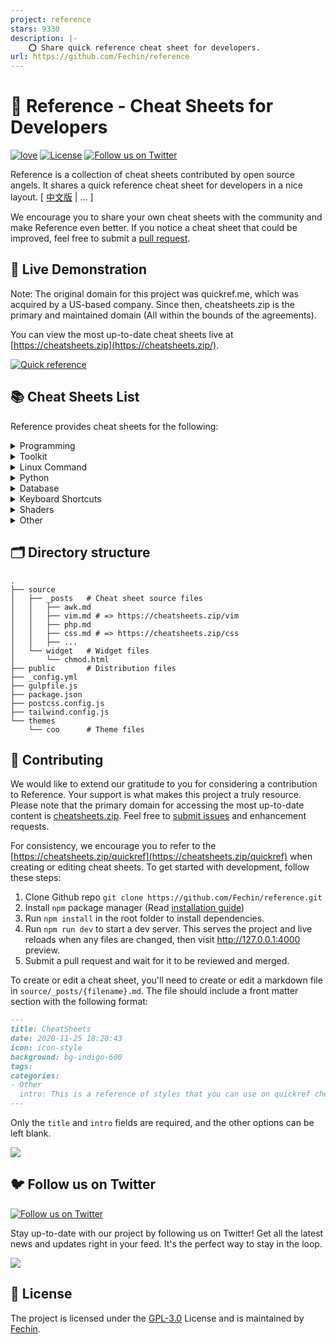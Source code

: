 ```yaml
---
project: reference
stars: 9330
description: |-
    ⭕ Share quick reference cheat sheet for developers.
url: https://github.com/Fechin/reference
---
```


# 📖 Reference - Cheat Sheets for Developers

[![love](https://badgen.net/badge/make%20with/love/pink)](#)
[![License](https://badgen.net/badge/license/GPL-3.0/blue)](https://github.com/Fechin/reference/blob/main/LICENSE)
[![Follow us on Twitter](https://img.shields.io/twitter/follow/FechinLi?style=social)](https://twitter.com/FechinLi)

Reference is a collection of cheat sheets contributed by open source angels. It shares a quick reference cheat sheet for
developers in a nice layout. \[ [中文版](https://github.com/jaywcjlove/reference) | ... \]

We encourage you to share your own cheat sheets with the community and make Reference even better. If you notice a cheat
sheet that could be improved, feel free to submit a [pull request](#-contributing).

## 👀 Live Demonstration

Note: The original domain for this project was quickref.me, which was acquired by a US-based company. Since then,
cheatsheets.zip is the primary and maintained domain (All within the bounds of the agreements).

You can view the most up-to-date cheat sheets live at [https://cheatsheets.zip](https://cheatsheets.zip/).

[![Quick reference](https://cheatsheets.zip/assets/image/preview.png?9nd3)](https://cheatsheets.zip)

## 📚 Cheat Sheets List

Reference provides cheat sheets for the following:

<details>
<summary>Programming</summary>

- [Bash](https://cheatsheets.zip/bash.html): This is a quick reference cheat sheet to getting started with Linux bash
  shell scripting.
- [C](https://cheatsheets.zip/c.html): C quick reference cheat sheet that provides basic syntax and methods.
- [C++](https://cheatsheets.zip/cpp.html): C++ quick reference cheat sheet that provides basic syntax and methods.
- [C#](https://cheatsheets.zip/cs.html): C# quick reference cheat sheet that provides basic syntax and methods.
- [CSS 3](https://cheatsheets.zip/css.html): This is a quick reference cheat sheet for CSS goodness, listing selector
  syntax, properties, units and other useful bits of information.
- [Dart](https://cheatsheets.zip/dart.html): A Dart cheat sheet with the most important concepts, functions, methods,
  and more. A complete quick reference for beginners.
- [Docker](https://cheatsheets.zip/docker.html): This is a quick reference cheat sheet for
  [Docker](https://docs.docker.com/get-started/). And you can find the most common Docker commands here.
- [ES6](https://cheatsheets.zip/es6.html): A quick reference cheat sheet of what’s new in JavaScript for ES2015, ES2016,
  ES2017, ES2018 and beyond
- [Go](https://cheatsheets.zip/go.html): This cheat sheet provided basic syntax and methods to help you using
  [Go](https://go.dev/).
- [GraphQL](https://cheatsheets.zip/graphql.html): This quick reference cheat sheet provides a brief overview of
  GraphQL.
- [Hook](https://cheatsheets.zip/hook.html): The [Hook](https://github.com/hook-lang/hook/) cheat sheet is a one-page
  reference sheet for the Hook programming language.
- [HTML](https://cheatsheets.zip/html.html): This HTML quick reference cheat sheet lists the common HTML and HTML5 tags
  in readable layout.
- [INI](https://cheatsheets.zip/ini.html): This is a quick reference cheat sheet for understanding and writing
  INI-format configuration files.
- [Java](https://cheatsheets.zip/java.html): This cheat sheet is a crash course for Java beginners and help review the
  basic syntax of the Java language.
- [JavaScript](https://cheatsheets.zip/javascript.html): A JavaScript cheat sheet with the most important concepts,
  functions, methods, and more. A complete quick reference for beginners.
- [jQuery](https://cheatsheets.zip/jquery.html): This [jQuery](https://jquery.com/) cheat sheet is a great reference for
  both beginners and experienced developers.
- [Kubernetes](https://cheatsheets.zip/kubernetes.html): This page contains a list of commonly used kubectl commands and
  flags.
- [LaTeX](https://cheatsheets.zip/latex.html): This cheat sheet summarizes a reference list of
  [LaTeX](https://www.latex-project.org/) commonly used display math notation and some application examples of
  [KaTeX](https://katex.org/).
- [Laravel](https://cheatsheets.zip/laravel.html): [Laravel](https://laravel.com/docs/8.x/) is an expressive and
  progressive web application framework for PHP. This cheat sheet provides a reference for common commands and features
  for Laravel 8.
- [MATLAB](https://cheatsheets.zip/matlab.html): This quick reference cheat sheet provides an example introduction to
  using the [MATLAB](https://mathworks.cn/) scientific computing language to get started quickly
- [Markdown](https://cheatsheets.zip/markdown.html): This is a quick reference cheat sheet to the Markdown syntax.
- [PHP](https://cheatsheets.zip/php.html): This [PHP](https://www.php.net/manual/en/) cheat sheet provides a reference
  for quickly looking up the correct syntax for the code you use most frequently.
- [Python](https://cheatsheets.zip/python.html): The [Python](https://www.python.org/) cheat sheet is a one-page
  reference sheet for the Python 3 programming language.
- [Rust](https://cheatsheets.zip/rust.html): The Rust quick reference cheat sheet that aims at providing help on writing
  basic syntax and methods.
- [Sass](https://cheatsheets.zip/sass.html): This is a quick reference cheat sheet that lists the most useful features
  of [SASS](https://sass-lang.com).
- [TOML](https://cheatsheets.zip/toml.html): This is a quick reference cheat sheet to the TOML format configuration file
  syntax.
- [VHDL](https://cheatsheets.zip/vhdl.html): VHDL (VHSIC Hardware Description Language) cheat sheet - A comprehensive reference for digital hardware design and simulation.
- [YAML](https://cheatsheets.zip/yaml.html): This is a quick reference cheat sheet for understanding and writing YAML
  format configuration files.

</details>

<details>
<summary>Toolkit</summary>

- [ChatGPT](https://cheatsheets.zip/chatgpt.html): This cheat sheet lists out prompts and tips from all over the world
  on how to use ChatGPT effectively
- [VSCode](https://cheatsheets.zip/vscode.html): This VSCode (Visual Studio Code) quick reference cheat sheet shows its
  keyboard shortcuts and commands.
- [Mitmproxy](https://cheatsheets.zip/mitmproxy.html): [Mitmproxy](https://mitmproxy.org/) is a free and open source
  interactive HTTPS proxy. This is a quick reference cheat sheet to the Mitmproxy.
- [XPath](https://cheatsheets.zip/xpath.html): This is an [XPath](https://en.wikipedia.org/wiki/XPath) selectors cheat
  sheet, which lists commonly used XPath positioning methods and CSS selectors
- [Emacs](https://cheatsheets.zip/emacs.html): [Emacs](https://www.gnu.org/software/emacs) is the extensible,
  customizable, self-documenting real time display text editor. This reference was made for Emacs 27.
- [Emmet](https://cheatsheets.zip/emmet.html): [Emmet](https://emmet.io/) is a web-developer’s toolkit for boosting HTML
  & CSS code writing, which allows you to write large HTML code blocks at speed of light using well-known CSS selectors.
- [RegEX](https://cheatsheets.zip/regex.html): A quick reference for regular expressions (regex), including symbols,
  ranges, grouping, assertions and some sample patterns to get you started.
- [Vim](https://cheatsheets.zip/vim.html): A useful collection of [Vim](http://www.vim.org/) 8.2 quick reference cheat
  sheets to help you learn vim editor faster.

</details>

<details>
<summary>Linux Command</summary>

- [Curl](https://cheatsheets.zip/curl.html): This [Curl](https://github.com/curl/curl) cheat sheet contains commands and
  examples of some common Curl tricks.
- [PM2](https://cheatsheets.zip/pm2.html): [PM2] is a daemon process manager that will help you manage and keep your
  application online. Getting started with PM2 is straightforward, it is offered as a simple and intuitive CLI.
- [Chmod](https://cheatsheets.zip/chmod.html): This quick reference cheat sheet provides a brief overview of file
  permissions, and the operation of the chmod command
- [Tmux](https://cheatsheets.zip/tmux.html): The tmux cheat sheet quick reference of most commonly used shortcuts and
  commands
- [Lsof](https://cheatsheets.zip/lsof.html): This quick reference cheat sheet provides various for using lsof command.
- [SSH](https://cheatsheets.zip/ssh.html): This quick reference cheat sheet provides various for using SSH.
- [Netstat](https://cheatsheets.zip/netstat.html): This quick reference cheat sheet provides various for using netstat
  command.
- [Screen](https://cheatsheets.zip/screen.html): This is a quick reference guide cheat sheet for the screen command.
- [Awk](https://cheatsheets.zip/awk.html): This is a one page quick reference cheat sheet to the
  [GNU awk](https://www.gnu.org/software/gawk/manual/gawk.html), which covers commonly used awk expressions and
  commands.
- [Find](https://cheatsheets.zip/find.html): This is a quick reference list of cheat sheet for Linux find command,
  contains common options and examples.
- [Sed](https://cheatsheets.zip/sed.html): [Sed](https://www.gnu.org/software/sed/manual/sed.html) is a stream editor,
  this sed cheat sheet contains sed commands and some common sed tricks.
- [Cron](https://cheatsheets.zip/cron.html): [Cron](https://en.wikipedia.org/wiki/Cron) is most suitable for scheduling
  repetitive tasks. Scheduling one-time tasks can be accomplished using the associated at utility.
- [Git](https://cheatsheets.zip/git.html): This cheat sheet summarizes commonly used Git command line instructions for
  quick reference.
- [Grep](https://cheatsheets.zip/grep.html): This cheat sheet is intended to be a quick reminder for the main concepts
  involved in using the command line program grep and assumes you already understand its usage.
- [Netcat](https://cheatsheets.zip/nc.html): This cheat sheet provides various for using netcat on both Linux and Unix.
- [Taskset](https://cheatsheets.zip/taskset): This quick reference cheat sheet for tasket command.
- [GnuPG](https://cheatsheets.zip/gnupg): A cheatsheet for GnuPG, the encryption and signing software.
</details>

<details>
<summary>Python</summary>

- [NumPy](https://cheatsheets.zip/numpy.html): [NumPy](https://numpy.org/) is the fundamental package for scientific
  computing with Python. This cheat sheet is a quick reference for NumPy beginners.
- [Pandas](https://cheatsheets.zip/pandas.html): [Pandas](https://pandas.pydata.org/) is a powerful data analysis and
  manipulation library for Python. This quick reference cheat sheet provides an overview of essential Pandas functions,
  methods, and DataFrame operations.

</details>

<details>
<summary>Database</summary>

- [MySQL](https://cheatsheets.zip/mysql.html): The SQL cheat sheet provides you with the most commonly used SQL
  statements for your reference.
- [Neo4j](https://cheatsheets.zip/neo4j.html): A Neo4j cheat sheet with getting started resources and information on how
  to query the database with Cypher.
- [PostgreSQL](https://cheatsheets.zip/postgres.html): The [PostgreSQL](https://www.postgresql.org/docs/current/) cheat
  sheet provides you with the common PostgreSQL commands and statements.
- [Redis](https://cheatsheets.zip/redis.html): This is a [Redis](https://redis.io/) quick reference cheat sheet that
  lists examples of redis commands

</details>

<details>
<summary>Keyboard Shortcuts</summary>

- [Adobe Photoshop](https://cheatsheets.zip/adobe-photoshop.html): A visual cheat-sheet for the 283 keyboard shortcuts
  found in Adobe Photoshop
- [Apex Legends](https://cheatsheets.zip/apex-legends.html): A visual cheat-sheet for the 27 default keyboard shortcuts
  found in Apex Legends
- [Figma](https://cheatsheets.zip/figma.html): A visual cheat-sheet for the 119 keyboard shortcuts found in Figma
- [Microsoft Teams](https://cheatsheets.zip/microsoft-teams.html): A visual cheat-sheet for the 38 keyboard shortcuts
  found in Microsoft Teams
- [TablePlus](https://cheatsheets.zip/table-plus.html): A visual cheat-sheet for the 34 keyboard shortcuts found in
  TablePlus
- [Bear](https://cheatsheets.zip/bear-notes.html): A visual cheat-sheet for the 66 keyboard shortcuts found in Bear.
  This application is MacOS-only.
- [Feedly](https://cheatsheets.zip/feedly.html): A visual cheat-sheet for the 25 keyboard shortcuts found on the Feedly
  app
- [FileZilla](https://cheatsheets.zip/filezilla.html): A visual cheat-sheet for the 30 keyboard shortcuts found on the
  FileZilla program
- [Reddit](https://cheatsheets.zip/reddit.html): A visual cheat-sheet for the 17 keyboard shortcuts found on Reddit.com
- [Slack](https://cheatsheets.zip/slack.html): A visual cheat-sheet for the 62 keyboard shortcuts found in Slack
- [SoundCloud](https://cheatsheets.zip/soundcloud.html): A visual cheat-sheet for the 22 keyboard shortcuts found on
  SoundCloud
- [Twitter](https://cheatsheets.zip/twitter.html): A visual cheat-sheet for the 26 keyboard shortcuts found on Twitter
- [Android Studio](https://cheatsheets.zip/android-studio.html): A visual cheat-sheet for the 130 keyboard shortcuts
  found in the Android Studio software
- [Github](https://cheatsheets.zip/github.html): A visual cheat-sheet for the 80 keyboard shortcuts found on Github.com
- [Shopify](https://cheatsheets.zip/shopify.html): A visual cheat-sheet for the 50 keyboard shortcuts found on the
  Shopify website
- [Zoom](https://cheatsheets.zip/zoom.html): A visual cheat-sheet for the 32 keyboard shortcuts found in Zoom. These
  shortcuts are for MacOS, for Windows visit /zoom-windows.
- [Adobe XD](https://cheatsheets.zip/adobe-xd.html): A visual cheat-sheet for the 97 keyboard shortcuts found in Adobe
  XD
- [Firefox](https://cheatsheets.zip/firefox.html): A visual cheat-sheet for the 116 keyboard shortcuts found in Firefox
- [PhpStorm](https://cheatsheets.zip/phpstorm.html): A visual cheat-sheet for the 96 keyboard shortcuts found in
  JetBrains PhpStorm
- [Postman](https://cheatsheets.zip/postman.html): A visual cheat-sheet for the 23 keyboard shortcuts found in Postman
- [Webflow](https://cheatsheets.zip/webflow.html): A visual cheat-sheet for the 41 keyboard shortcuts found in Webflow
- [Adobe Lightroom CC](https://cheatsheets.zip/adobe-lightroom.html): A visual cheat-sheet for the 251 keyboard
  shortcuts found in Adobe Lightroom CC
- [1Password](https://cheatsheets.zip/1password.html): A cheat sheet for 1password's keyboard shortcuts in Mac, Windows,
  iOS, Linux.
- [Affinity Designer](https://cheatsheets.zip/affinity-designer.html): A visual cheat-sheet for the 108 keyboard
  shortcuts found in Affinity Designer
- [Pocket](https://cheatsheets.zip/pocket.html): A visual cheat-sheet for the 36 keyboard shortcuts found on Pocket for
  Web
- [Trello](https://cheatsheets.zip/trello.html): A visual cheat-sheet for the 29 keyboard shortcuts found on Trello
- [Audacity](https://cheatsheets.zip/audacity.html): A visual cheat-sheet for the 135 default keyboard shortcuts found
  in Audacity
- [Framer X](https://cheatsheets.zip/framer-x.html): A visual cheat-sheet for the 45 keyboard shortcuts found in Framer
  X. This application is MacOS-only.
- [Google Drive](https://cheatsheets.zip/google-drive.html): A visual cheat-sheet for the 54 keyboard shortcuts found in
  Google Drive on the web
- [PuTTy](https://cheatsheets.zip/putty.html): A visual cheat-sheet for the 32 keyboard shortcuts found on the PuTTy app
- [Sequel Pro](https://cheatsheets.zip/sequel-pro.html): A visual cheat-sheet for the 71 keyboard shortcuts found in
  Sequel Pro. This application is MacOS-only.
- [Apple Music](https://cheatsheets.zip/apple-music.html): A visual cheat-sheet for the 62 keyboard shortcuts found in
  the Apple Music app. This application is MacOS-only.
- [Blender](https://cheatsheets.zip/blender.html): A visual cheat-sheet for the 187 keyboard shortcuts found in Blender
- [Obsidian](https://cheatsheets.zip/obsidian.html): A visual cheat-sheet for the 17 keyboard shortcuts found in the
  Obsidian knowledge base app.
- [Telegram Desktop](https://cheatsheets.zip/telegram.html): A visual cheat-sheet for the 37 keyboard shortcuts found on
  the Telegram Desktop app
- [YouTube](https://cheatsheets.zip/youtube.html): A visual cheat-sheet for the 18 keyboard shortcuts found on
  YouTube.com
- [Airtable](https://cheatsheets.zip/airtable.html): A visual cheat-sheet for the 36 keyboard shortcuts found in
  Airtable
- [Bitbucket](https://cheatsheets.zip/bitbucket.html): A visual cheat-sheet for the 35 keyboard shortcuts found on
  Bitbucket
- [Fortnite](https://cheatsheets.zip/fortnite.html): A visual cheat-sheet for the 26 default keyboard shortcuts found in
  Fortnite
- [Gmail](https://cheatsheets.zip/gmail.html): A visual cheat-sheet for the 90 keyboard shortcuts found on Gmail
- [Sketch](https://cheatsheets.zip/sketch.html): A visual cheat-sheet for the 149 keyboard shortcuts found in Sketch.
  This application is MacOS-only.
- [Spotify](https://cheatsheets.zip/spotify.html): A visual cheat-sheet for the 23 keyboard shortcuts found in Spotify
- [Brave Browser](https://cheatsheets.zip/brave.html): A visual cheat-sheet for the 64 keyboard shortcuts found in the
  Brave browser
- [KanbanMail](https://cheatsheets.zip/kanbanmail.html): A visual cheat-sheet for the 29 keyboard shortcuts found in
  KanbanMail
- [Microsoft Outlook](https://cheatsheets.zip/outlook.html): A visual cheat-sheet for the 210 keyboard shortcuts found
  in Microsoft Outlook
- [Principle](https://cheatsheets.zip/principle.html): A visual cheat-sheet for the 30 keyboard shortcuts found in
  Principle. This application is MacOS-only.
- [Skype](https://cheatsheets.zip/skype.html): A visual cheat-sheet for the 31 keyboard shortcuts found in Skype
- [Arduino IDE](https://cheatsheets.zip/arduino.html): A visual cheat-sheet for the 12 keyboard shortcuts found in the
  Arduino IDE
- [Asana](https://cheatsheets.zip/asana.html): A visual cheat-sheet for the 40 keyboard shortcuts found in Asana
- [Code Editor for iOS](https://cheatsheets.zip/code-editor-ios.html): A visual cheat-sheet for the 43 keyboard
  shortcuts found in the Code Editor for iOS app. This application is MacOS-only.
- [Jira](https://cheatsheets.zip/jira.html): A visual cheat-sheet for the 44 keyboard shortcuts found in Jira
- [Quip.com](https://cheatsheets.zip/quip.html): A visual cheat-sheet for the 52 keyboard shortcuts found in Quip
- [WordPress](https://cheatsheets.zip/wordpress.html): A visual cheat-sheet for the 34 keyboard shortcuts found in the
  WordPress visual editor
- [Chrome Developer Tools](https://cheatsheets.zip/chrome-devtools.html): A visual cheat-sheet for the 56 keyboard
  shortcuts found in Chrome's Developer Tools
- [GIMP](https://cheatsheets.zip/gimp.html): A visual cheat-sheet for the 97 keyboard shortcuts found in GIMP
- [Google Chrome](https://cheatsheets.zip/google-chrome.html): A visual cheat-sheet for the 65 keyboard shortcuts found
  in Google Chrome
- [Todoist](https://cheatsheets.zip/todoist.html): A visual cheat-sheet for the 37 keyboard shortcuts found in Todoist
- [TickTick](https://cheatsheets.zip/ticktick.html): A visual cheat-sheet for the 25 keyboard shortcuts found in the
  TickTick desktop app
- [VLC Player](https://cheatsheets.zip/vlc.html): A visual cheat-sheet for the 82 keyboard shortcuts found in VLC Player
- [Missive](https://cheatsheets.zip/missive.html): A visual cheat-sheet for the 83 keyboard shortcuts found in Missive
- [Origami Studio](https://cheatsheets.zip/origami.html): A visual cheat-sheet for the 71 keyboard shortcuts found in
  Origami Studio. This application is MacOS-only.
- [Sublime Text](https://cheatsheets.zip/sublime-text.html): A visual cheat-sheet for the 49 keyboard shortcuts found in
  Sublime Text
- [Transmit](https://cheatsheets.zip/transmit.html): A visual cheat-sheet for the 62 keyboard shortcuts found in
  Transmit. This application is MacOS-only.
- [Affinity Photo](https://cheatsheets.zip/affinity-photo.html): A visual cheat-sheet for the 177 keyboard shortcuts
  found in Affinity Photo
- [Monday.com](https://cheatsheets.zip/monday.html): A visual cheat-sheet for the 24 keyboard shortcuts found on
  Monday.com
- [Proto.io](https://cheatsheets.zip/proto-io.html): A visual cheat-sheet for the 48 keyboard shortcuts found in
  Proto.io
- [Superhuman](https://cheatsheets.zip/superhuman.html): A visual cheat-sheet for the 105 keyboard shortcuts found in
  Superhuman. This application is MacOS-only.
- [Vivaldi Browser](https://cheatsheets.zip/vivaldi.html): A visual cheat-sheet for the 69 default keyboard shortcuts
  found in the Vivaldi browser
- [Finder](https://cheatsheets.zip/finder.html): A visual cheat-sheet for the 55 keyboard shortcuts found in Finder.
  This application is part of MacOS.
- [GitLab](https://cheatsheets.zip/gitlab.html): A visual cheat-sheet for the 58 keyboard shortcuts found in GitLab
- [Guitar Pro](https://cheatsheets.zip/guitar-pro.html): A visual cheat-sheet for the 129 keyboard shortcuts found in
  Guitar Pro
- [Roam Research](https://cheatsheets.zip/roam.html): A visual cheat-sheet for the 45 keyboard shortcuts found on Roam
  Research
- [SketchUp Pro](https://cheatsheets.zip/sketchup.html): A visual cheat-sheet for the 135 default keyboard shortcuts
  found in SketchUp Pro
- [Unity 3D](https://cheatsheets.zip/unity-3d.html): A visual cheat-sheet for the 50 keyboard shortcuts found in Unity
  3D
- [IntelliJ IDEA](https://cheatsheets.zip/idea.html): IntelliJ IDEA is a very good Java IDE, most of its commands have
  shortcuts to keep your hands from leaving the keyboard
- [WebStorm](https://cheatsheets.zip/webstorm.html): This quick reference cheat sheet lists the default keyboard
  shortcuts for WebStorm running on Windows/Linux or Mac

</details>

<details>
<summary>Shaders</summary>

- [Unity Shader Graph](https://cheatsheets.zip/unity-shader-graph.html): This is a visual cheat-sheet for the Unity
  Shader Graph. This tool is used to create custom shaders material in Unity, a popular game engine.

</details>

<details>
<summary>Other</summary>

- [ASCII Code](https://cheatsheets.zip/ascii-code.html): This cheat sheet is a complete list of ASCII Code Table with
  their numbers and names.
- [Aspect Ratio](https://cheatsheets.zip/aspect-ratio.html): This cheat sheet lists some common aspect ratios and their
  pixel resolutions. Always confirm your final delivery ratio when shooting.
- [CheatSheets](https://cheatsheets.zip/quickref.html): This is the magic syntax variant manual that you can use on
  CheatSheets.zip, It’s a good practice for contributors.
- [Emoji](https://cheatsheets.zip/emoji.html): Some of the emoji codes are not super easy to remember, so here is a
  little cheat sheet.
- [Google Search](https://cheatsheets.zip/google-search.html): This quick reference cheat sheet lists of Google advanced
  search operators.
- [HTML Characters Entities](https://cheatsheets.zip/html-char.html): This cheat sheet is a complete list of HTML
  entities with their numbers and names. Also included is a full list of ASCII characters that can be represented in
  HTML.
- [ISO 639-1 Language Code](https://cheatsheets.zip/iso-639-1.html): This is a list of the ISO language codes that
  conform to the ISO 639-1 standard, it provide reference for multi-language website.
- [HTTP Status Code](https://cheatsheets.zip/http-status-code.html): The http status codes cheat sheet. A quick
  reference to every HTTP status code.
- [MIME types](https://cheatsheets.zip/mime.html): This cheat sheet lists some common MIME types for the Web. You can
  look in the [IANA/MIME Media Types registry](http://www.iana.org/assignments/media-types/index.html) which contains
  all registered MIME types.
- [Resolutions](https://cheatsheets.zip/resolutions.html): This cheat sheet lists screen sizes, viewport size and CSS
  media queries for popular Phones, Tablets, Laptops and Watches

</details>

## 🗂️ Directory structure

```
.
├── source
│   ├── _posts   # Cheat sheet source files
│   │   ├── awk.md
│   │   ├── vim.md # => https://cheatsheets.zip/vim
│   │   ├── php.md
│   │   ├── css.md # => https://cheatsheets.zip/css
│   │   ├── ...
│   └── widget   # Widget files
│       └── chmod.html
├── public       # Distribution files
├── _config.yml
├── gulpfile.js
├── package.json
├── postcss.config.js
├── tailwind.config.js
└── themes
    └── coo      # Theme files
```

## 🤝 Contributing

We would like to extend our gratitude to you for considering a contribution to Reference. Your support is what makes
this project a truly resource. Please note that the primary domain for accessing the most up-to-date content is
[cheatsheets.zip](https://cheatsheets.zip). Feel free to
[submit issues](https://github.com/Fechin/reference/issues/new?assignee=Fechin) and enhancement requests.

For consistency, we encourage you to refer to the [https://cheatsheets.zip/quickref](https://cheatsheets.zip/quickref)
when creating or editing cheat sheets. To get started with development, follow these steps:

1. Clone Github repo `git clone https://github.com/Fechin/reference.git`
2. Install `npm` package manager (Read
   [installation guide](https://docs.npmjs.com/downloading-and-installing-node-js-and-npm))
3. Run `npm install` in the root folder to install dependencies.
4. Run `npm run dev` to start a dev server. This serves the project and live reloads when any files are changed, then
   visit http://127.0.0.1:4000 preview.
5. Submit a pull request and wait for it to be reviewed and merged.

To create or edit a cheat sheet, you'll need to create or edit a markdown file in `source/_posts/{filename}.md`. The
file should include a front matter section with the following format:

```markdown
---
title: CheatSheets
date: 2020-11-25 18:28:43
icon: icon-style
background: bg-indigo-600
tags:
categories:
- Other
  intro: This is a reference of styles that you can use on quickref cheat sheets!
---
```

Only the `title` and `intro` fields are required, and the other options can be left blank.

<a href="https://github.com/Fechin/reference/graphs/contributors">
  <img src="https://contrib.rocks/image?repo=Fechin/reference" />
</a>

## 🐦 Follow us on Twitter

[![Follow us on Twitter](https://img.shields.io/twitter/follow/FechinLi?color=%234a99e9&style=for-the-badge)](https://twitter.com/FechinLi)

Stay up-to-date with our project by following us on Twitter! Get all the latest news and updates right in your feed.
It's the perfect way to stay in the loop.

<a href="https://buymeacoffee.com/cheatsheets.zip"><img src="https://img.buymeacoffee.com/button-api/?text=Buy me a coffee&emoji=&slug=cheatsheets.zip&button_colour=40DCA5&font_colour=ffffff&font_family=Cookie&outline_colour=000000&coffee_colour=FFDD00" /></a>

## 📃 License

The project is licensed under the [GPL-3.0](https://github.com/Fechin/reference/blob/main/LICENSE) License and is
maintained by [Fechin](https://github.com/Fechin).

